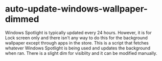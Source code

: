 # auto-update-windows-wallpaper-dimmed
Windows Spotlight is typically updated every 24 hours. However, it is for Lock screen only and there isn't any way to do this for the background wallpaper except through apps in the store. This is a script that fetches whatever Windows Spotlight is being used and updates the background when ran. There is a slight dim for visiblity and it can be modified manually.
